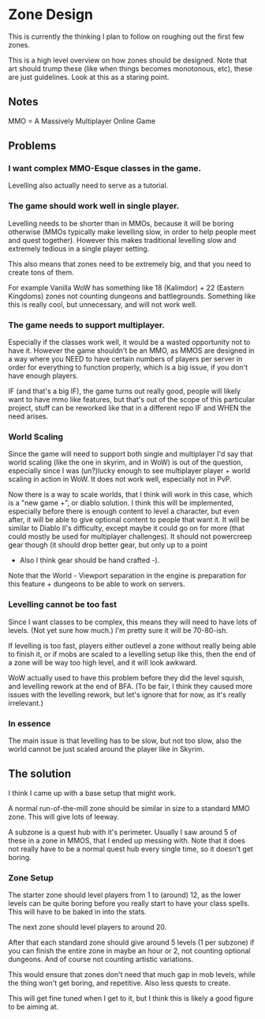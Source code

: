 # Zone Design

This is currently the thinking I plan to follow on roughing out the first few zones.

This is a high level overview on how zones should be designed.
Note that art should trump these (like when things becomes monotonous, etc), these are just guidelines.
Look at this as a staring point. 

## Notes

MMO = A Massively Multiplayer Online Game

## Problems

### I want complex MMO-Esque classes in the game.

Levelling also actually need to serve as a tutorial.

### The game should work well in single player.

Levelling needs to be shorter than in MMOs, because it will be boring otherwise (MMOs typically make levelling slow, 
in order to help people meet and quest together). However this makes traditional levelling slow and extremely tedious
in a single player setting.

This also means that zones need to be extremely big, and that you need to create tons of them.

For example Vanilla WoW has something like 18 (Kalimdor) + 22 (Eastern Kingdoms) zones not counting dungeons and battlegrounds.
Something like this is really cool, but unnecessary, and will not work well.

### The game needs to support multiplayer. 

Especially if the classes work well, it would be a wasted opportunity not to have it.
However the game shouldn't be an MMO, as MMOS are designed in a way where you NEED to have certain numbers of players
per server in order for everything to function properly, which is a big issue, if you don't have enough players.

IF (and that's a big IF), the game turns out really good, people will likely want to have mmo like features,
but that's out of the scope of this particular project, stuff can be reworked like that in a different repo 
IF and WHEN the need arises.

### World Scaling

Since the game will need to support both single and multiplayer I'd say that world scaling (like the one in skyrim, and in WoW) 
is out of the question, especially since I was (un?)lucky enough to see multiplayer player + world scaling in action in WoW. 
It does not work well, especially not in PvP.

Now there is a way to scale worlds, that I think will work in this case, which is a "new game +", or diablo solution.
I think this will be implemented, especially before there is enough content to level a character, but even after,
it will be able to give optional content to people that want it. It will be similar to Diablo II's difficulty, 
except maybe it could go on for more (that could mostly be used for multiplayer challenges).
It should not powercreep gear though (it should drop better gear, but only up to a point 
- Also I think gear should be hand crafted -).

Note that the World - Viewport separation in the engine is preparation for this feature + dungeons to be able to work
on servers.

### Levelling cannot be too fast

Since I want classes to be complex, this means they will need to have lots of levels. (Not yet sure how much.)
I'm pretty sure it will be 70-80-ish.

If levelling is too fast, players either outlevel a zone without really being able to finish it, or
if mobs are scaled to a levelling setup like this, then the end of a zone will be way too high level,
and it will look awkward.

WoW actually used to have this problem before they did the level squish, and levelling rework at the end of BFA.
(To be fair, I think they caused more issues with the levelling rework, but let's ignore that for now,
as it's really irrelevant.)

### In essence

The main issue is that levelling has to be slow, but not too slow, also the world cannot be just scaled around 
the player like in Skyrim. 

## The solution

I think I came up with a base setup that might work.

A normal run-of-the-mill zone should be similar in size to a standard MMO zone. This will give lots of leeway.

A subzone is a quest hub with it's perimeter. Usually I saw around 5 of these in a zone in MMOS, 
that I ended up messing with. Note that it does not really have to be a normal quest hub every single time,
so it doesn't get boring.

### Zone Setup

The starter zone should level players from 1 to (around) 12, as the lower levels can be quite boring before you really
start to have your class spells. This will have to be baked in into the stats.

The next zone should level players to around 20.

After that each standard zone should give around 5 levels (1 per subzone) if you can finish the entire zone in maybe an hour or 2,
not counting optional dungeons. And of course not counting artistic variations.

This would ensure that zones don't need that much gap in mob levels, while the thing won't get boring, and repetitive.
Also less quests to create.

This will get fine tuned when I get to it, but I think this is likely a good figure to be aiming at.


